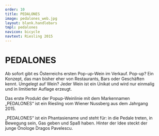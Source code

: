 ```yaml
---
order: 10
title: PEDALONES
image: pedalones_web.jpg
layout: blank.handlebars
tmpl: pedalones
navicon: bicycle
navtext: Riesling 2015
---
```

# PEDALONES
Ab sofort gibt es Österreichs ersten Pop-up-Wein im Verkauf. Pop-up? Ein Konzept, das man bisher eher von Restaurants, Bars oder Geschäften kennt. Umgelegt auf Wein? Jeder Wein ist ein Unikat und wird nur einmalig und in limitierter Auflage erzeugt.

Das erste Produkt der Popup-Weinlinie mit dem Markennamen „PEDALONES“ ist ein Riesling vom Wiener Nussberg aus dem Jahrgang 2015.

„PEDALONES“ ist ein Phantasiename und steht für: in die Pedale treten, in Bewegung sein, Gas geben und Spaß haben. Hinter der Idee steckt der junge Önologe Dragos Pavelescu.
